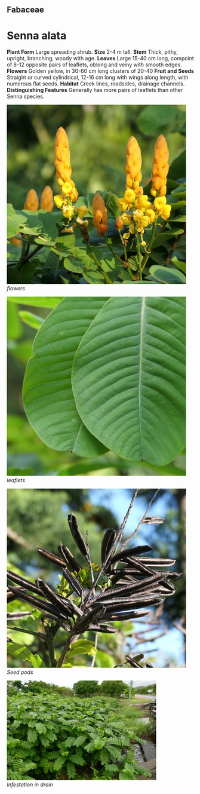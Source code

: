 ## Fabaceae
# Senna alata

**Plant Form** Large spreading shrub. **Size** 2-4 m tall. **Stem** Thick, pithy, upright, branching, woody with age. **Leaves** Large 15-40 cm long, compoint of 8-12 opposite pairs of leaflets, oblong and veiny with smooth edges. **Flowers** Golden yellow, in 30-60 cm long clusters of 20-40 **Fruit and Seeds** Straight or curved cylindrical, 12-16 cm long with wings along length, with numerous flat seeds. **Habitat** Creek lines, roadsides, drainage channels. **Distinguishing Features** Generally has more pairs of leaflets than other Senna species.


![flowers](97864_P1155756.jpg)  
 *flowers* 

![leaflets](99359_P1133200.jpg)  
 *leaflets* 

![Seed pods](104892_P1244997.jpg)  
 *Seed pods* 

![Infestation in drain](9317_P6930246.jpg)  
 *Infestation in drain* 

